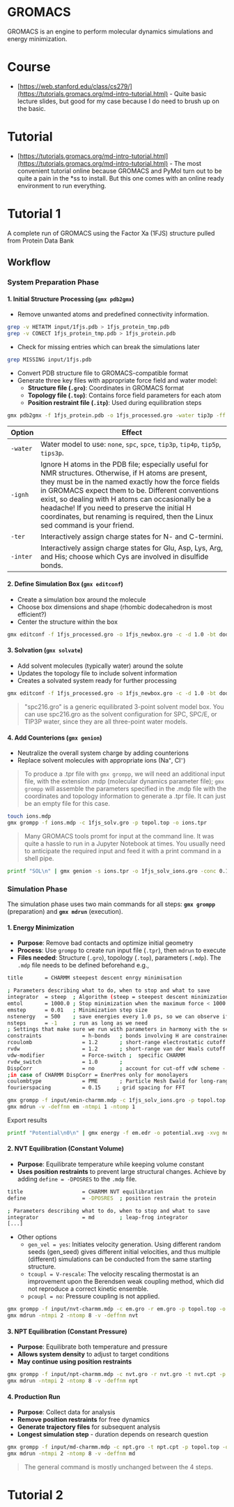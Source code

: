 # GROMACS
GROMACS is an engine to perform molecular dynamics simulations and energy minimization.
# Course
- [https://web.stanford.edu/class/cs279/](https://tutorials.gromacs.org/md-intro-tutorial.html) - Quite basic lecture slides, but good for my case because I do need to brush up on the basic.
# Tutorial
- [https://tutorials.gromacs.org/md-intro-tutorial.html](https://tutorials.gromacs.org/md-intro-tutorial.html) - The most convenient tutorial online because GROMACS and PyMol turn out to be quite a pain in the \*ss to install. But this one comes with an online ready environment to run everything.
# Tutorial 1
A complete run of GROMACS using the Factor Xa (1FJS) structure pulled from Protein Data Bank
## Workflow
### System Preparation Phase
#### 1. Initial Structure Processing (`gmx pdb2gmx`)
- Remove unwanted atoms and predefined connectivity information.
```bash
grep -v HETATM input/1fjs.pdb > 1fjs_protein_tmp.pdb
grep -v CONECT 1fjs_protein_tmp.pdb > 1fjs_protein.pdb
```
- Check for missing entries which can break the simulations later
```bash
grep MISSING input/1fjs.pdb
```
- Convert PDB structure file to GROMACS-compatible format
- Generate three key files with appropriate force field and water model:
    - **Structure file (`.gro`)**: Coordinates in GROMACS format
    - **Topology file (`.top`)**: Contains force field parameters for each atom
    - **Position restraint file (`.itp`)**: Used during equilibration steps
```bash
gmx pdb2gmx -f 1fjs_protein.pdb -o 1fjs_processed.gro -water tip3p -ff "charmm27"
```

| Option   | Effect                                                                                                                                                                                                                                                                                                                                                                                                     |
| -------- | ---------------------------------------------------------------------------------------------------------------------------------------------------------------------------------------------------------------------------------------------------------------------------------------------------------------------------------------------------------------------------------------------------------- |
| `-water` | Water model to use: `none`, `spc`, `spce`, `tip3p`, `tip4p`, `tip5p`, `tips3p`.                                                                                                                                                                                                                                                                                                                            |
| `-ignh`  | Ignore H atoms in the PDB file; especially useful for NMR structures. Otherwise, if H atoms are present, they must be in the named exactly how the force fields in GROMACS expect them to be. Different conventions exist, so dealing with H atoms can occasionally be a headache! If you need to preserve the initial H coordinates, but renaming is required, then the Linux sed command is your friend. |
| `-ter`   | Interactively assign charge states for N- and C-termini.                                                                                                                                                                                                                                                                                                                                                   |
| `-inter` | Interactively assign charge states for Glu, Asp, Lys, Arg, and His; choose which Cys are involved in disulfide bonds.                                                                                                                                                                                                                                                                                      |

#### 2. Define Simulation Box (`gmx editconf`)
- Create a simulation box around the molecule
- Choose box dimensions and shape (rhombic dodecahedron is most efficient?)
- Center the structure within the box
```bash
gmx editconf -f 1fjs_processed.gro -o 1fjs_newbox.gro -c -d 1.0 -bt dodecahedron
```
#### 3. Solvation (`gmx solvate`)
- Add solvent molecules (typically water) around the solute
- Updates the topology file to include solvent information
- Creates a solvated system ready for further processing
```bash
gmx editconf -f 1fjs_processed.gro -o 1fjs_newbox.gro -c -d 1.0 -bt dodecahedron
```
> "spc216.gro" is a generic equilibrated 3-point solvent model box. You can use spc216.gro as the solvent configuration for SPC, SPC/E, or TIP3P water, since they are all three-point water models.
#### 4. Add Counterions (`gmx genion`)
- Neutralize the overall system charge by adding counterions
- Replace solvent molecules with appropriate ions (Na⁺, Cl⁻)
> To produce a .tpr file with `gmx grompp`, we will need an additional input file, with the extension .mdp (molecular dynamics parameter file); `gmx grompp` will assemble the parameters specified in the .mdp file with the coordinates and topology information to generate a .tpr file. It can just be an empty file for this case.
```bash
touch ions.mdp
gmx grompp -f ions.mdp -c 1fjs_solv.gro -p topol.top -o ions.tpr
```
> Many GROMACS tools promt for input at the command line. It was quite a hassle to run in a Jupyter Notebook at times. You usually need to anticipate the required input and feed it with a print command in a shell pipe.
```bash
printf "SOL\n" | gmx genion -s ions.tpr -o 1fjs_solv_ions.gro -conc 0.15 -p topol.top -pname NA -nname CL -neutral
```
### Simulation Phase
The simulation phase uses two main commands for all steps: **`gmx grompp`** (preparation) and **`gmx mdrun`** (execution).
#### 1. Energy Minimization
- **Purpose**: Remove bad contacts and optimize initial geometry
- **Process**: Use `grompp` to create run input file (`.tpr`), then `mdrun` to execute
- **Files needed**: Structure (`.gro`), topology (`.top`), parameters (`.mdp`). The `.mdp` file needs to be defined beforehand e.g.,
```bash
title       = CHARMM steepest descent enrgy minimisation

; Parameters describing what to do, when to stop and what to save
integrator  = steep  ; Algorithm (steep = steepest descent minimization)
emtol       = 1000.0 ; Stop minimization when the maximum force < 1000.0 kJ/mol/nm
emstep      = 0.01   ; Minimization step size
nstenergy   = 500    ; save energies every 1.0 ps, so we can observe if we are successful
nsteps      = -1     ; run as long as we need
; Settings that make sure we run with parameters in harmony with the selected force-field
constraints             = h-bonds   ; bonds involving H are constrained
rcoulomb                = 1.2       ; short-range electrostatic cutoff (in nm)
rvdw                    = 1.2       ; short-range van der Waals cutoff (in nm)
vdw-modifier            = Force-switch ;  specific CHARMM
rvdw_switch             = 1.0       ;
DispCorr                = no        ; account for cut-off vdW scheme -
;in case of CHARMM DispCorr = EnerPres only for monolayers
coulombtype             = PME       ; Particle Mesh Ewald for long-range electrostatics
fourierspacing          = 0.15     ; grid spacing for FFT
```
```bash
gmx grompp -f input/emin-charmm.mdp -c 1fjs_solv_ions.gro -p topol.top -o em.tpr
gmx mdrun -v -deffnm em -ntmpi 1 -ntomp 1
```
Export results
```bash
printf "Potential\n0\n" | gmx energy -f em.edr -o potential.xvg -xvg none
```
#### 2. NVT Equilibration (Constant Volume)
- **Purpose**: Equilibrate temperature while keeping volume constant
- **Uses position restraints** to prevent large structural changes. Achieve by adding `define = -DPOSRES` to the `.mdp` file.
```bash
title                   = CHARMM NVT equilibration 
define                  = -DPOSRES  ; position restrain the protein

; Parameters describing what to do, when to stop and what to save
integrator              = md        ; leap-frog integrator
[...]
```
- Other options
  - `gen_vel = yes`: Initiates velocity generation. Using different random seeds (gen_seed) gives different initial velocities, and thus multiple (different) simulations can be conducted from the same starting structure.
  - `tcoupl = V-rescale`: The velocity rescaling thermostat is an improvement upon the Berendsen weak coupling method, which did not reproduce a correct kinetic ensemble.
  - `pcoupl = no`: Pressure coupling is not applied.
```bash
gmx grompp -f input/nvt-charmm.mdp -c em.gro -r em.gro -p topol.top -o nvt.tpr
gmx mdrun -ntmpi 2 -ntomp 8 -v -deffnm nvt
```
#### 3. NPT Equilibration (Constant Pressure)
- **Purpose**: Equilibrate both temperature and pressure
- **Allows system density** to adjust to target conditions
- **May continue using position restraints**
```bash
gmx grompp -f input/npt-charmm.mdp -c nvt.gro -r nvt.gro -t nvt.cpt -p topol.top -o npt.tpr
gmx mdrun -ntmpi 2 -ntomp 8 -v -deffnm npt
```
#### 4. Production Run
- **Purpose**: Collect data for analysis
- **Remove position restraints** for free dynamics
- **Generate trajectory files** for subsequent analysis
- **Longest simulation step** - duration depends on research question
```bash
gmx grompp -f input/md-charmm.mdp -c npt.gro -t npt.cpt -p topol.top -o md.tpr
gmx mdrun -ntmpi 2 -ntomp 8 -v -deffnm md
```
> The general command is mostly unchanged between the 4 steps.
# Tutorial 2
